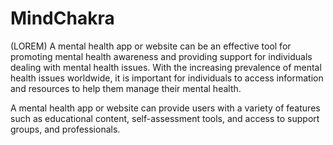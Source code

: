 # MindChakra
(LOREM) A mental health app or website can be an effective tool for promoting mental health awareness and providing support for individuals dealing with mental health issues.
With the increasing prevalence of mental health issues worldwide,
it is important for individuals to access information and resources to help them manage their mental health.

A mental health app or website can provide users with a variety of features such as educational content, self-assessment tools, and access to support groups, and professionals. 
